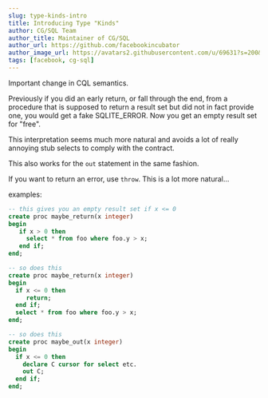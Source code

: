 ```yaml
---
slug: type-kinds-intro
title: Introducing Type "Kinds"
author: CG/SQL Team
author_title: Maintainer of CG/SQL
author_url: https://github.com/facebookincubator
author_image_url: https://avatars2.githubusercontent.com/u/69631?s=200&v=4
tags: [facebook, cg-sql]
---
```


Important change in CQL semantics.

Previously if you did an early return, or fall through the end, from a procedure that is supposed to return a result set
but did not in fact provide one, you would get a fake SQLITE_ERROR.  Now you get an empty result set for "free".

This interpretation seems much more natural and avoids a lot of really annoying stub selects to comply with the contract.

This also works for the `out` statement in the same fashion.

If you want to return an error, use `throw`. This is a lot more natural...

examples:

```sql
-- this gives you an empty result set if x <= 0
create proc maybe_return(x integer)
begin
   if x > 0 then
     select * from foo where foo.y > x;
   end if;
end;

-- so does this
create proc maybe_return(x integer)
begin
  if x <= 0 then
     return;
  end if;
  select * from foo where foo.y > x;
end;

-- so does this
create proc maybe_out(x integer)
begin
  if x <= 0 then
    declare C cursor for select etc.
    out C;
  end if;
end;
```
